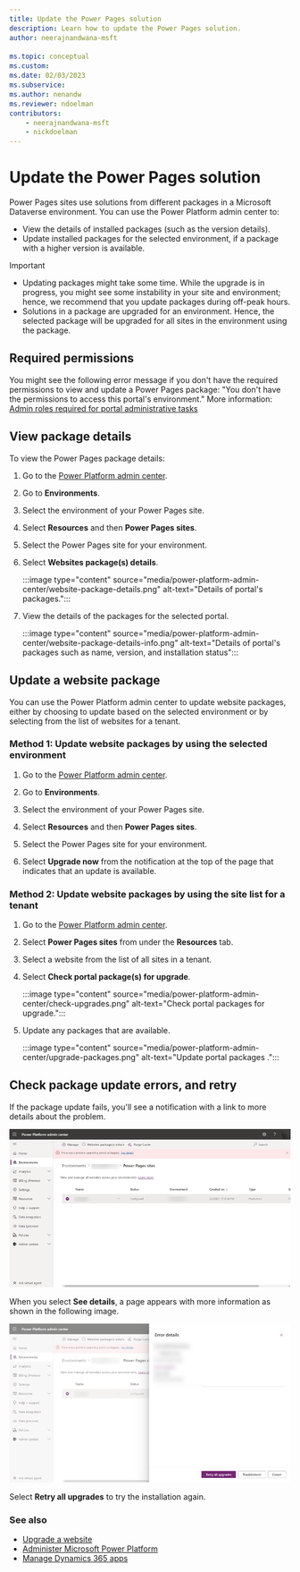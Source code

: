 ```yaml
---
title: Update the Power Pages solution
description: Learn how to update the Power Pages solution.
author: neerajnandwana-msft

ms.topic: conceptual
ms.custom: 
ms.date: 02/03/2023
ms.subservice: 
ms.author: nenandw
ms.reviewer: ndoelman
contributors:
    - neerajnandwana-msft
    - nickdoelman
---
```


# Update the Power Pages solution

Power Pages sites use solutions from different packages in a Microsoft Dataverse environment. You can use the Power Platform admin center to:

- View the details of installed packages (such as the version details).
- Update installed packages for the selected environment, if a package with a higher version is available.

> [!IMPORTANT]
> - Updating packages might take some time. While the upgrade is in progress, you might see some instability in your site and environment; hence, we recommend that you update packages during off-peak hours.
> - Solutions in a package are upgraded for an environment. Hence, the selected package will be upgraded for all sites in the environment using the package.

## Required permissions

You might see the following error message if you don't have the required permissions to view and update a Power Pages package: "You don't have the permissions to access this portal's environment." More information: [Admin roles required for portal administrative tasks](/power-apps/maker/portals/admin/portal-admin-roles)

## View package details

To view the Power Pages package details:

1. Go to the [Power Platform admin center](https://aka.ms/ppac).

1. Go to **Environments**.

1. Select the environment of your Power Pages site.

1. Select **Resources** and then **Power Pages sites**.

1. Select the Power Pages site for your environment.

1. Select **Websites package(s) details**.

    :::image type="content" source="media/power-platform-admin-center/website-package-details.png" alt-text="Details of portal's packages.":::

1. View the details of the packages for the selected portal.

    :::image type="content" source="media/power-platform-admin-center/website-package-details-info.png" alt-text="Details of portal's packages such as name, version, and installation status":::

## Update a website package

You can use the Power Platform admin center to update website packages, either by choosing to update based on the selected environment or by selecting from the list of websites for a tenant.

### Method 1: Update website packages by using the selected environment

1. Go to the [Power Platform admin center](https://aka.ms/ppac).

1. Go to **Environments**.

1. Select the environment of your Power Pages site.

1. Select **Resources** and then **Power Pages sites**.

1. Select the Power Pages site for your environment.

1. Select **Upgrade now** from the notification at the top of the page that indicates that an update is available. 

### Method 2: Update website packages by using the site list for a tenant

1. Go to the [Power Platform admin center](https://aka.ms/ppac).

1. Select **Power Pages sites** from under the **Resources** tab.

1. Select a website from the list of all sites in a tenant.

1. Select **Check portal package(s) for upgrade**.

    :::image type="content" source="media/power-platform-admin-center/check-upgrades.png" alt-text="Check portal packages for upgrade.":::

1. Update any packages that are available.

    :::image type="content" source="media/power-platform-admin-center/upgrade-packages.png" alt-text="Update portal packages    .":::

## Check package update errors, and retry

If the package update fails, you'll see a notification with a link to more details about the problem.

![Notification of package update errors.](media/power-platform-admin-center/upgrade-error.png "Notification of package update errors")

When you select **See details**, a page appears with more information as shown in the following image.

![Page showing the details of the update error.](media/power-platform-admin-center/error-example.png "Page showing the details of the update error")

Select **Retry all upgrades** to try the installation again.

### See also

- [Upgrade a website](upgrade-site.md) 
- [Administer Microsoft Power Platform](/power-platform/admin/admin-documentation) <br>
- [Manage Dynamics 365 apps](/power-platform/admin/manage-apps)


